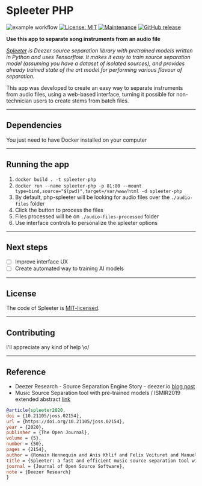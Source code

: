 # Spleeter PHP

![example workflow](https://github.com/adrianovcar/spleeter-php/actions/workflows/composer.yml/badge.svg) 
[![License: MIT](https://img.shields.io/badge/License-MIT-green.svg)](https://opensource.org/licenses/MIT)
[![Maintenance](https://img.shields.io/badge/Maintained%3F-yes-green.svg)](https://GitHub.com/Naereen/StrapDown.js/graphs/commit-activity)
[![GitHub release](https://badgen.net/github/release/adrianovcar/spleeter-php)](https://GitHub.com/adrianovcar/spleeter-php/realease/)

**Use this app to separate song instruments from an audio file**

*[Spleeter](https://github.com/deezer/spleeter) is Deezer source separation library with pretrained models written in Python and uses Tensorflow. It makes it easy to train source separation model (assuming you have a dataset of isolated sources), and provides already trained state of the art model for performing various flavour of separation.*

This app was developed to create an easy way to separate instruments from audio files, using a web-based interface, turning it possible for non-technician users to create stems from batch files. 

---
## Dependencies

You just need to have Docker installed on your computer

---

## Running the app

1. `docker build . -t spleeter-php`
2. `docker run --name spleeter-php -p 81:80 --mount type=bind,source="$(pwd)",target=/var/www/html -d spleeter-php`
3. By default, php-spleeter will be looking for audio files over the `./audio-files` folder
4. Click the button to process the files
5. Files processed will be on `./audio-files-processed` folder
6. Use interface controls to personalize the spleeter options

---

## Next steps

- [ ] Improve interface UX
- [ ] Create automated way to training AI models

---

## License
The code of Spleeter is [MIT-licensed](https://github.com/deezer/spleeter/blob/master/LICENSE).

--- 
## Contributing
I'll appreciate any kind of help \o/

---
## Reference
* Deezer Research - Source Separation Engine Story - deezer.io [blog post](https://deezer.io/releasing-spleeter-deezer-r-d-source-separation-engine-2b88985e797e)
* Music Source Separation tool with pre-trained models / ISMIR2019 extended abstract [link](http://archives.ismir.net/ismir2019/latebreaking/000036.pdf)

```BibTeX
@article{spleeter2020,
doi = {10.21105/joss.02154},
url = {https://doi.org/10.21105/joss.02154},
year = {2020},
publisher = {The Open Journal},
volume = {5},
number = {50},
pages = {2154},
author = {Romain Hennequin and Anis Khlif and Felix Voituret and Manuel Moussallam},
title = {Spleeter: a fast and efficient music source separation tool with pre-trained models},
journal = {Journal of Open Source Software},
note = {Deezer Research}
}
```
